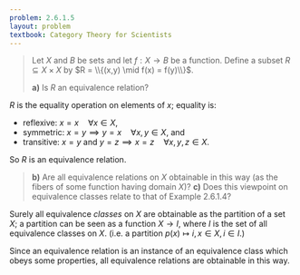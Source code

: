 ```yaml
---
problem: 2.6.1.5 
layout: problem
textbook: Category Theory for Scientists
---
```


> Let $X$ and $B$ be sets and let $f: X\to B$ be a function. Define a subset $R
> \subseteq X \times X$ by $R = \\{(x,y) \mid f(x) = f(y)\\}$.
>
> **a)** Is $R$ an equivalence relation?

$R$ is the equality operation on elements of $x$; equality is:
 - reflexive: $x = x \quad\forall x \in X$, 
 - symmetric: $x = y \implies y = x \quad\forall x,y\in X$, and 
 - transitive: $x = y \text{ and } y = z \implies x = z \quad\forall x,y,z\in
   X$.

So $R$ is an equivalence relation.  

> **b)** Are all equivalence relations on $X$ obtainable in this way (as the
> fibers of some function having domain $X$)?  **c)** Does this viewpoint on
> equivalence classes relate to that of Example 2.6.1.4?

Surely all equivalence _classes_ on $X$ are obtainable as the partition of a set
$X$; a partition can be seen as a function $X\to I$, where $I$ is the set of all
equivalence classes on $X$. (i.e. a partition $p(x) \mapsto i, x\in X, i\in I$.)

Since an equivalence relation is an instance of an equivalence class which obeys
some properties, all equivalence relations are obtainable in this way.
